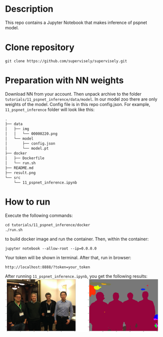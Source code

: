 # Description
This repo contains a Jupyter Notebook that makes inference of pspnet model.

# Clone repository
``` 
git clone https://github.com/supervisely/supervisely.git
```

# Preparation with NN weights
Download NN from your account. Then unpack archive to the folder `tutorials/11_pspnet_inference/data/model`. In our model zoo there are only weights of the model. Config file is in this repo config.json. For example, `11_pspnet_inference` folder will look like this:

```
.
├── data
│   ├── img
│   │   └── 00000220.png
│   └── model
│       ├── config.json
│       └── model.pt
├── docker
│   ├── Dockerfile
│   └── run.sh
├── README.md
├── result.png
└── src
    └── 11_pspnet_inference.ipynb

```

# How to run
Execute the following commands:

```
cd tutorials/11_pspnet_inference/docker
./run.sh
```

to build docker image and run the container. Then, within the container:
``` 
jupyter notebook --allow-root --ip=0.0.0.0
```
Your token will be shown in terminal.
After that, run in browser: 
```
http://localhost:8888/?token=your_token
```

After running `11_pspnet_inference.ipynb`, you get the following results:
![Segmentation](result.png)

